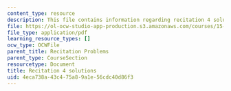 ```yaml
---
content_type: resource
description: This file contains information regarding recitation 4 solutions.
file: https://ol-ocw-studio-app-production.s3.amazonaws.com/courses/15-053-optimization-methods-in-management-science-spring-2013/4eca738a43c475a89a1e56cdc40d86f3_MIT15_053S13_rec04sol.pdf
file_type: application/pdf
learning_resource_types: []
ocw_type: OCWFile
parent_title: Recitation Problems
parent_type: CourseSection
resourcetype: Document
title: Recitation 4 solutions
uid: 4eca738a-43c4-75a8-9a1e-56cdc40d86f3
---
```

